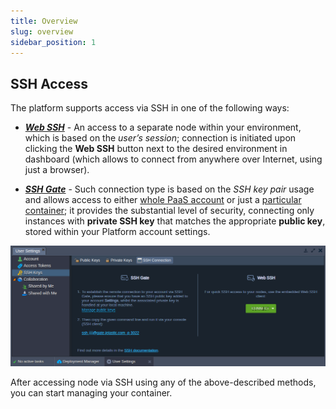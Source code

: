 ```yaml
---
title: Overview
slug: overview
sidebar_position: 1
---
```


## SSH Access

The platform supports access via SSH in one of the following ways:

- [**_Web SSH_**](/docs/deployment-tools/ssh/ssh-access/web-ssh) - An access to a separate node within your environment, which is based on the _user’s session_; connection is initiated upon clicking the **Web SSH** button next to the desired environment in dashboard (which allows to connect from anywhere over Internet, using just a browser).

- [**_SSH Gate_**](/docs/deployment-tools/ssh/ssh-access/ssh-gate) - Such connection type is based on the _SSH key pair_ usage and allows access to either [whole PaaS account](/docs/deployment-tools/ssh/ssh-access/ssh-gate#ssh-access-to-platform-account) or just a [particular container](/docs/deployment-tools/ssh/ssh-access/ssh-gate#direct-access-to-container); it provides the substantial level of security, connecting only instances with **private SSH key** that matches the appropriate **public key**, stored within your Platform account settings.

<div style={{
    display:'flex',
    justifyContent: 'center',
    margin: '0 0 1rem 0'
}}>

![Locale Dropdown](./img/Overview/01-ssh-access-options.png)

</div>

After accessing node via SSH using any of the above-described methods, you can start managing your container.
